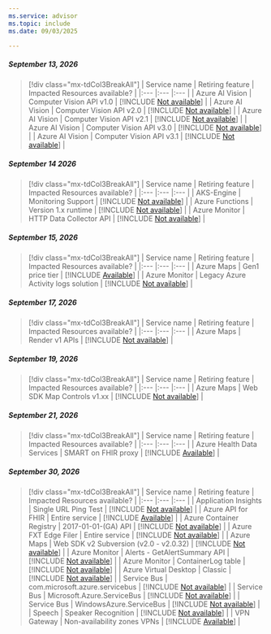 ```yaml
---
ms.service: advisor
ms.topic: include
ms.date: 09/03/2025

---
```


##### September 13, 2026

> [!div class="mx-tdCol3BreakAll"]
> | Service name | Retiring feature | Impacted Resources available? |
> |:--- |:--- |:--- |
> | Azure AI Vision | Computer Vision API v1.0 | [!INCLUDE [Not available](../../includes/inline-reusable-text/not-available-option.md)] |
> | Azure AI Vision | Computer Vision API v2.0 | [!INCLUDE [Not available](../../includes/inline-reusable-text/not-available-option.md)] |
> | Azure AI Vision | Computer Vision API v2.1  | [!INCLUDE [Not available](../../includes/inline-reusable-text/not-available-option.md)] |
> | Azure AI Vision | Computer Vision API v3.0 | [!INCLUDE [Not available](../../includes/inline-reusable-text/not-available-option.md)] |
> | Azure AI Vision | Computer Vision API v3.1 | [!INCLUDE [Not available](../../includes/inline-reusable-text/not-available-option.md)] |

##### September 14 2026

> [!div class="mx-tdCol3BreakAll"]
> | Service name | Retiring feature | Impacted Resources available? |
> |:--- |:--- |:--- |
> | AKS-Engine | Monitoring Support | [!INCLUDE [Not available](../../includes/inline-reusable-text/not-available-option.md)] |
> | Azure Functions | Version 1.x runtime | [!INCLUDE [Not available](../../includes/inline-reusable-text/not-available-option.md)] |
> | Azure Monitor | HTTP Data Collector API | [!INCLUDE [Not available](../../includes/inline-reusable-text/not-available-option.md)] |


##### September 15, 2026

> [!div class="mx-tdCol3BreakAll"]
> | Service name | Retiring feature | Impacted Resources available? |
> |:--- |:--- |:--- |
> | Azure Maps | Gen1 price tier | [!INCLUDE [Available](../../includes/inline-reusable-text/available-option.md)] |
> | Azure Monitor | Legacy Azure Activity logs solution | [!INCLUDE [Not available](../../includes/inline-reusable-text/not-available-option.md)] |

##### September 17, 2026

> [!div class="mx-tdCol3BreakAll"]
> | Service name | Retiring feature | Impacted Resources available? |
> |:--- |:--- |:--- |
> | Azure Maps | Render v1 APIs | [!INCLUDE [Not available](../../includes/inline-reusable-text/not-available-option.md)] |

##### September 19, 2026

> [!div class="mx-tdCol3BreakAll"]
> | Service name | Retiring feature | Impacted Resources available? |
> |:--- |:--- |:--- |
> | Azure Maps | Web SDK Map Controls v1.xx | [!INCLUDE [Not available](../../includes/inline-reusable-text/not-available-option.md)] |

##### September 21, 2026

> [!div class="mx-tdCol3BreakAll"]
> | Service name | Retiring feature | Impacted Resources available? |
> |:--- |:--- |:--- |
> | Azure Health Data Services | SMART on FHIR proxy | [!INCLUDE [Available](../../includes/inline-reusable-text/available-option.md)] |

##### September 30, 2026

> [!div class="mx-tdCol3BreakAll"]
> | Service name | Retiring feature | Impacted Resources available? |
> |:--- |:--- |:--- |
> | Application Insights | Single URL Ping Test | [!INCLUDE [Not available](../../includes/inline-reusable-text/not-available-option.md)] |
> | Azure API for FHIR | Entire service | [!INCLUDE [Available](../../includes/inline-reusable-text/available-option.md)] |
> | Azure Container Registry | 2017-01-01-(GA) API | [!INCLUDE [Not available](../../includes/inline-reusable-text/not-available-option.md)] |
> | Azure FXT Edge Filer | Entire service | [!INCLUDE [Not available](../../includes/inline-reusable-text/not-available-option.md)] |
> | Azure Maps | Web SDK v2 Subversion (v2.0 - v2.0.32) | [!INCLUDE [Not available](../../includes/inline-reusable-text/not-available-option.md)] |
> | Azure Monitor | Alerts - GetAlertSummary API | [!INCLUDE [Not available](../../includes/inline-reusable-text/not-available-option.md)] |
> | Azure Monitor | ContainerLog table | [!INCLUDE [Not available](../../includes/inline-reusable-text/not-available-option.md)] |
> | Azure Virtual Desktop | Classic | [!INCLUDE [Not available](../../includes/inline-reusable-text/not-available-option.md)] |
> | Service Bus | com.microsoft.azure.servicebus | [!INCLUDE [Not available](../../includes/inline-reusable-text/not-available-option.md)] |
> | Service Bus | Microsoft.Azure.ServiceBus | [!INCLUDE [Not available](../../includes/inline-reusable-text/not-available-option.md)] |
> | Service Bus | WindowsAzure.ServiceBus | [!INCLUDE [Not available](../../includes/inline-reusable-text/not-available-option.md)] |
> | Speech | Speaker Recognition | [!INCLUDE [Not available](../../includes/inline-reusable-text/not-available-option.md)] |
> | VPN Gateway | Non-availability zones VPNs | [!INCLUDE [Available](../../includes/inline-reusable-text/available-option.md)] |
